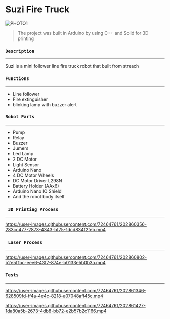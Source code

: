 # Suzi Fire Truck

![PHOTO1](https://user-images.githubusercontent.com/72464761/202861686-0a30523d-6f19-488a-8aa1-e75411f0b574.jpg)

> The project was built in Arduino by using C++ and Solid for 3D printing


### `Description `
---
Suzi is a mini follower line fire truck robot that built from streach


### `Functions`
---
- Line follower
- Fire extinguisher
- blinking lamp with buzzer alert

### `Robot Parts`
---
- Pump
- Relay
- Buzzer
- Jumers
- Led Lamp
- 2 DC Motor
- Light Sensor
- Arduino Nano
- 4 DC Motor Wheels
- DC Motor Driver L298N
- Battery Holder (AAx6)
- Arduino Nano IO Shield
- And the robot body itself


### ` 3D Printing Process`
---
https://user-images.githubusercontent.com/72464761/202860356-283cc477-2873-4343-bf75-1dcd834f2feb.mp4


### ` Laser Process`
---
https://user-images.githubusercontent.com/72464761/202860802-b2e5f1bc-eee6-43f7-874e-b0133e5b0b3a.mp4

### `Tests`
---

https://user-images.githubusercontent.com/72464761/202861346-628509fd-ff4a-4e4c-8218-a07048aff45c.mp4

https://user-images.githubusercontent.com/72464761/202861427-1da80a5b-2673-4db8-bb72-e2b57b2c1166.mp4








